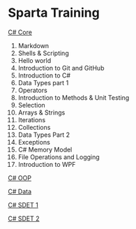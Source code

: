 # Sparta Training



[C# Core]()

1. Markdown
2. Shells & Scripting
3. Hello world
4. Introduction to Git and GitHub
5. Introduction to C#
6. Data Types part 1
7. Operators
8. Introduction to Methods & Unit Testing
9. Selection
10. Arrays & Strings
11. Iterations
12. Collections
13. Data Types Part 2
14. Exceptions
15. C# Memory Model
16. File Operations and Logging
17. Introduction to WPF

[C# OOP ]()

[C# Data]()

[C# SDET 1]()

[C# SDET 2]()

